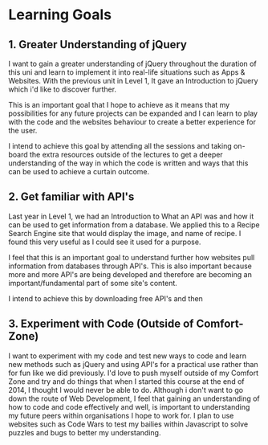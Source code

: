 # Learning Goals

## 1. Greater Understanding of jQuery

I want to gain a greater understanding of jQuery throughout the duration of this uni and learn to implement it into real-life situations such as Apps & Websites. With the previous unit in Level 1, It gave an Introduction to jQuery which i'd like to discover further.

This is an important goal that I hope to achieve as it means that my possibilities for any future projects can be expanded and I can learn to play with the code and the websites behaviour to create a better experience for the user. 

I intend to achieve this goal by attending all the sessions and taking on-board the extra resources outside of the lectures to get a deeper understanding of the way in which the code is written and ways that this can be used to achieve a curtain outcome.


## 2. Get familiar with API's

Last year in Level 1, we had an Introduction to What an API was and how it can be used to get information from a database. We applied this to a Recipe Search Engine site that would display the image, and name of recipe. I found this very useful as I could see it used for a purpose.

I feel that this is an important goal to understand further how websites pull information from databases through API's. This is also important because more and more API's are being developed and therefore are becoming an important/fundamental part of some site's content. 

I intend to achieve this by downloading free API's and then


## 3. Experiment with Code (Outside of Comfort-Zone)

I want to experiment with my code and test new ways to code and learn new methods such as jQuery and using API's for a practical use rather than for fun like we did previously. I'd love to push myself outside of my Comfort Zone and try and do things that when I started this course at the end of 2014, I thought I would never be able to do. Although i don't want to go down the route of Web Development, I feel that gaining an understanding of how to code and code effectively and well, is important to understanding my future peers within organisations I hope to work for. I plan to use websites such as Code Wars to test my bailies within Javascript to solve puzzles and bugs to better my understanding. 




